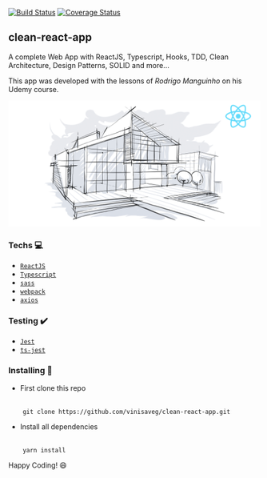 [![Build Status](https://travis-ci.com/vinisaveg/clean-react-app.svg?branch=master)](https://travis-ci.com/vinisaveg/clean-react-app)
[![Coverage Status](https://coveralls.io/repos/github/vinisaveg/clean-react-app/badge.svg?branch=master)](https://coveralls.io/github/vinisaveg/clean-react-app?branch=master)

## clean-react-app

A complete Web App with ReactJS, Typescript, Hooks, TDD, Clean Architecture, Design Patterns, SOLID and more...

This app was developed with the lessons of _Rodrigo Manguinho_ on his Udemy course.

![Course Logo](./.github/course-logo.png)

### Techs :computer:

- [`ReactJS`](https://pt-br.reactjs.org)
- [`Typescript`](https://www.typescriptlang.org)
- [`sass`](https://sass-lang.com)
- [`webpack`](https://webpack.js.org)
- [`axios`](https://axios-http.com)

### Testing :heavy_check_mark:

- [`Jest`](https://jestjs.io)
- [`ts-jest`](https://kulshekhar.github.io/ts-jest/)

### Installing :construction_worker:

- First clone this repo

```

    git clone https://github.com/vinisaveg/clean-react-app.git

```

- Install all dependencies

```

    yarn install

```

Happy Coding! :smile:
